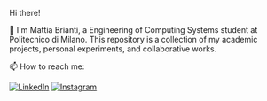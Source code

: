 Hi there!

👋 I'm Mattia Brianti, a Engineering of Computing Systems student at Politecnico di Milano. This repository is a collection of my academic projects, personal experiments, and collaborative works.

📫 How to reach me:

[![LinkedIn](https://img.shields.io/badge/linkedin-%230077B5.svg?style=for-the-badge&logo=linkedin&logoColor=white)](https://www.linkedin.com/in/mattia-brianti-b87a46202/)
[![Instagram](https://img.shields.io/badge/Instagram-%23E4405F.svg?style=for-the-badge&logo=Instagram&logoColor=white)](https://www.instagram.com/mattia_brianti/)

